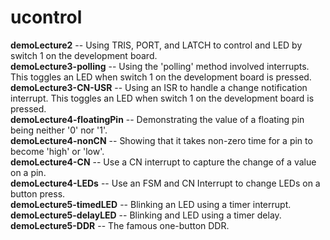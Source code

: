 ucontrol
========

<b>demoLecture2</b> -- Using TRIS, PORT, and LATCH to control and LED by switch 1 on the development board.<br>
<b>demoLecture3-polling</b> -- Using the 'polling' method involved interrupts. This toggles an LED when switch 1 on the development board is pressed.<br>
<b>demoLecture3-CN-USR</b> -- Using an ISR to handle a change notification interrupt. This toggles an LED when switch 1 on the development board is pressed.<br>
<b>demoLecture4-floatingPin</b> -- Demonstrating the value of a floating pin being neither '0' nor '1'.<br>
<b>demoLecture4-nonCN</b> -- Showing that it takes non-zero time for a pin to become 'high' or 'low'.<br>
<b>demoLecture4-CN</b> -- Use a CN interrupt to capture the change of a value on a pin.<br>
<b>demoLecture4-LEDs</b> -- Use an FSM and CN Interrupt to change LEDs on a button press.<br>
<b>demoLecture5-timedLED</b> -- Blinking an LED using a timer interrupt.<br>
<b>demoLecture5-delayLED</b> -- Blinking and LED using a timer delay.<br>
<b>demoLecture5-DDR</b> -- The famous one-button DDR.<br>
